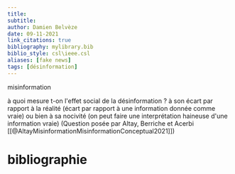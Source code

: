```yaml
---
title: 
subtitle:
author: Damien Belvèze
date: 09-11-2021
link_citations: true
bibliography: mylibrary.bib
biblio_style: csl\ieee.csl
aliases: [fake news]
tags: [désinformation]
---
```


misinformation

à quoi mesure t-on l'effet social de la désinformation ? à son écart par rapport à la réalité (écart par rapport à une information donnée comme vraie) ou bien à sa nocivité (on peut faire une interprétation haineuse d'une information vraie)
(Question posée par Altay, Berriche et Acerbi [[@AltayMisinformationMisinformationConceptual2021]])







# bibliographie

